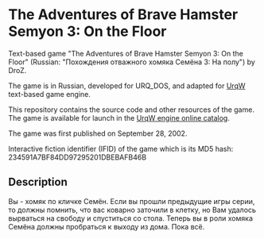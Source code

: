 # The Adventures of Brave Hamster Semyon 3: On the Floor

Text-based game "The Adventures of Brave Hamster Semyon 3: On the Floor" (Russian: "Похождения отважного хомяка Семёна 3: На полу") by DroZ.

The game is in Russian, developed for URQ_DOS, and adapted for [UrqW](https://github.com/urqw/UrqW) text-based game engine.

This repository contains the source code and other resources of the game. The game is available for launch in the [UrqW engine online catalog](https://urqw.github.io/UrqW/#hamster3).

The game was first published on September 28, 2002.

Interactive fiction identifier (IFID) of the game which is its MD5 hash: 234591A7BF84DD97295201DBEBAFB46B

## Description

Вы - хомяк по кличке Семён. Если вы прошли предыдущие игры серии, то должны помнить, что вас коварно заточили в клетку, но Вам удалось вырваться на свободу и спуститься со стола. Теперь вы в роли хомяка Семёна должны пробраться к выходу из дома. Пока всё.
